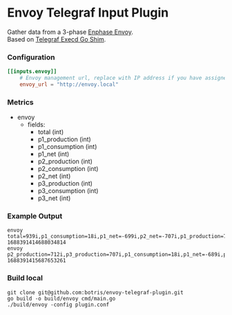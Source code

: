 # Envoy Telegraf Input Plugin

Gather data from a 3-phase [Enphase Envoy](https://enphase.com/store/communication/envoy-s-metered). <br />
Based on [Telegraf Execd Go Shim](https://github.com/influxdata/telegraf/tree/master/plugins/common/shim).

### Configuration

```toml
[[inputs.envoy]]
    # Envoy management url, replace with IP address if you have assigned your envoy a static IP.
    envoy_url = "http://envoy.local"
```

### Metrics

- envoy
    - fields:
        - total (int)
        - p1_production (int)
        - p1_consumption (int)
        - p1_net (int)
        - p2_production (int)
        - p2_consumption (int)
        - p2_net (int)
        - p3_production (int)
        - p3_consumption (int)
        - p3_net (int)

### Example Output

```
envoy total=939i,p1_consumption=18i,p1_net=-699i,p2_net=-707i,p1_production=718i,p2_production=722i,p2_consumption=14i,p3_production=718i,p3_consumption=3065i,p3_net=2346i 1688391414688034814
envoy p2_production=712i,p3_production=707i,p1_consumption=18i,p1_net=-689i,p2_consumption=15i,p2_net=-696i,p3_consumption=3059i,p3_net=2352i,total=966i,p1_production=708i 1688391415687653261
```

### Build local 
```shell
git clone git@github.com:botris/envoy-telegraf-plugin.git
go build -o build/envoy cmd/main.go
./build/envoy -config plugin.conf 
```
